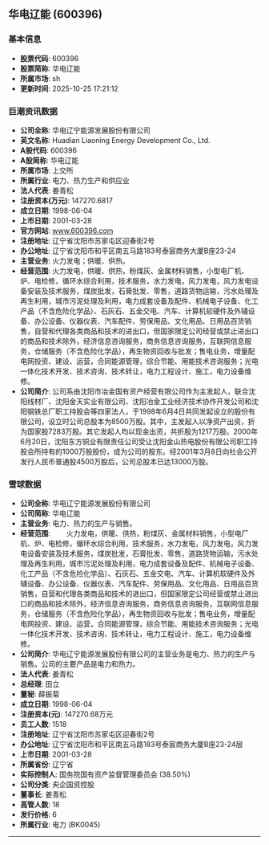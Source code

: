 ## 华电辽能 (600396)

### 基本信息

- **股票代码**: 600396
- **股票简称**: 华电辽能
- **所属市场**: sh
- **更新时间**: 2025-10-25 17:21:12

### 巨潮资讯数据

- **公司全称**: 华电辽宁能源发展股份有限公司
- **英文名称**: Huadian Liaoning Energy Development Co., Ltd.
- **A股代码**: 600396
- **A股简称**: 华电辽能
- **所属市场**: 上交所
- **所属行业**: 电力、热力生产和供应业
- **法人代表**: 姜青松
- **注册资本(万元)**: 147270.6817
- **成立日期**: 1998-06-04
- **上市日期**: 2001-03-28
- **官方网站**: www.600396.com
- **注册地址**: 辽宁省沈阳市苏家屯区迎春街2号
- **办公地址**: 辽宁省沈阳市和平区南五马路183号泰宸商务大厦B座23-24
- **主营业务**: 火力发电；供暖、供热。
- **经营范围**: 火力发电，供暖、供热，粉煤灰、金属材料销售，小型电厂机、炉、电检修，循环水综合利用，技术服务，水力发电，风力发电，风力发电设备安装及技术服务，煤炭批发，石膏批发、零售，道路货物运输，污水处理及再生利用，城市污泥处理及利用，电力成套设备及配件、机械电子设备、化工产品（不含危险化学品）、石灰石、五金交电、汽车、计算机软硬件及外辅设备、办公设备、仪器仪表、汽车配件、劳保用品、文化用品、日用品百货销售，自营和代理各类商品和技术的进出口，但国家限定公司经营或禁止进出口的商品和技术除外，经济信息咨询服务，商务信息咨询服务，互联网信息服务，仓储服务（不含危险化学品），再生物资回收与批发；售电业务，增量配电网投资、建设、运营，合同能源管理，综合节能、用能技术咨询服务；光电一体化技术开发、技术咨询、技术转让，电力工程设计、施工，电力设备维修。
- **公司简介**: 公司系由沈阳市冶金国有资产经营有限公司作为主发起人，联合沈阳线材厂、沈阳金天实业有限公司、沈阳冶金工业经济技术协作开发公司和沈阳钢铁总厂职工持股会等四家法人，于1998年6月4日共同发起设立的股份有限公司，设立时公司总股本为8500万股。其中，主发起人以净资产出资，折为国家股7283万股。其它发起人均以现金出资，共折股为1217万股。2000年6月20日，沈阳东方铜业有限责任公司受让沈阳金山热电股份有限公司职工持股会所持有的1000万股股份，成为公司的股东。经2001年3月8日向社会公开发行人民币普通股4500万股后，公司总股本已达13000万股。

### 雪球数据

- **公司全称**: 华电辽宁能源发展股份有限公司
- **公司简称**: 华电辽能
- **主营业务**: 电力、热力的生产与销售。
- **经营范围**: 　　火力发电，供暖、供热，粉煤灰、金属材料销售，小型电厂机、炉、电检修，循环水综合利用，技术服务，水力发电，风力发电，风力发电设备安装及技术服务，煤炭批发，石膏批发、零售，道路货物运输，污水处理及再生利用，城市污泥处理及利用，电力成套设备及配件、机械电子设备、化工产品（不含危险化学品）、石灰石、五金交电、汽车、计算机软硬件及外辅设备、办公设备、仪器仪表、汽车配件、劳保用品、文化用品、日用品百货销售，自营和代理各类商品和技术的进出口，但国家限定公司经营或禁止进出口的商品和技术除外，经济信息咨询服务，商务信息咨询服务，互联网信息服务，仓储服务（不含危险化学品），再生物资回收与批发；售电业务，增量配电网投资、建设、运营，合同能源管理，综合节能、用能技术咨询服务；光电一体化技术开发、技术咨询、技术转让，电力工程设计、施工，电力设备维修。
- **公司简介**: 华电辽宁能源发展股份有限公司的主营业务是电力、热力的生产与销售。公司的主要产品是电力和热力。
- **法人代表**: 姜青松
- **总经理**: 田立
- **董秘**: 薛振菊
- **成立日期**: 1998-06-04
- **注册资本(元)**: 147270.68万元
- **员工人数**: 1518
- **注册地址**: 辽宁省沈阳市苏家屯区迎春街2号
- **办公地址**: 辽宁省沈阳市和平区南五马路183号泰宸商务大厦B座23-24层
- **上市日期**: 2001-03-28
- **所属省份**: 辽宁省
- **实际控制人**: 国务院国有资产监督管理委员会 (38.50%)
- **公司分类**: 央企国资控股
- **董事长**: 姜青松
- **高管人数**: 18
- **发行价格**: 6
- **所属行业**: 电力 (BK0045)

---